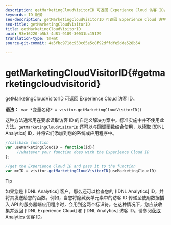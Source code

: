 ```yaml
---
description: getMarketingCloudVisitorID 可返回 Experience Cloud 访客 ID。
keywords: ID 服务
seo-description: getMarketingCloudVisitorID 可返回 Experience Cloud 访客 ID。
seo-title: getMarketingCloudVisitorID
title: getMarketingCloudVisitorID
uuid: 93e16220-b5b3-4d81-9189-30031bc15129
translation-type: tm+mt
source-git-commit: 4a5fbc971dc950c65e5c8f92dffdfe5dde528b54

---
```



# getMarketingCloudVisitorID{#getmarketingcloudvisitorid}

getMarketingCloudVisitorID 可返回 Experience Cloud 访客 ID。

**语法：**` var *`变量名称`* = visitor.getMarketingCloudVisitorID()`

这种方法通常用在要求读取访客 ID 的自定义解决方案中。标准实施中并不使用此方法。`getMarketingCloudVisitorID` 还可以与回调函数结合使用，以读取 [!DNL Analytics] ID，并将它们添加到您的系统或应用程序中。

```js
//callback function 
var useMarketingCloudID = function(id){ 
     //whatever your function does with the Experience Cloud ID 
}; 
 
//get the Experience Cloud ID and pass it to the function 
var mcID = visitor.getMarketingCloudVisitorID(useMarketingCloudID)
```

>[!TIP]
>
>如果您是 [!DNL Analytics] 客户，那么还可以检查您的 [!DNL Analytics] ID，并将其发送给您的函数。例如，当您将隐藏表单元素中的访客 ID 传递至使用数据插入 API 的服务器端应用程序时，会用到这两个标识符。在这种情况下，您应该收集并返回 [!DNL Experience Cloud] 和 [!DNL Analytics] 访客 ID。请参阅[获取 Analytics 访客 ID](../../library/get-set/getanalyticsvisitorid.md)。

